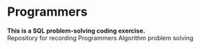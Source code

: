# Programmers
**This is a SQL problem-solving coding exercise.** <br>
Repository for recording Programmers Algorithm problem solving
